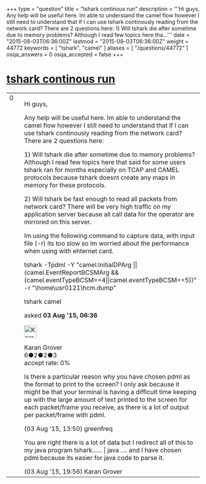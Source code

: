 +++
type = "question"
title = "tshark continous run"
description = '''Hi guys, Any help will be useful here. Im able to understand the camel flow however I still need to understand that If I can use tshark continously reading from the network card? There are 2 questions here: 1) Will tshark die after sometime due to memory problems? Although I read few topics here tha...'''
date = "2015-08-03T06:36:00Z"
lastmod = "2015-08-03T06:36:00Z"
weight = 44772
keywords = [ "tshark", "camel" ]
aliases = [ "/questions/44772" ]
osqa_answers = 0
osqa_accepted = false
+++

<div class="headNormal">

# [tshark continous run](/questions/44772/tshark-continous-run)

</div>

<div id="main-body">

<div id="askform">

<table id="question-table" style="width:100%;"><colgroup><col style="width: 50%" /><col style="width: 50%" /></colgroup><tbody><tr class="odd"><td style="width: 30px; vertical-align: top"><div class="vote-buttons"><div id="post-44772-score" class="post-score" title="current number of votes">0</div><div id="favorite-count" class="favorite-count"></div></div></td><td><div id="item-right"><div class="question-body"><p>Hi guys,</p><p>Any help will be useful here. Im able to understand the camel flow however I still need to understand that If I can use tshark continously reading from the network card? There are 2 questions here:</p><p>1) Will tshark die after sometime due to memory problems? Although I read few topics here that said for some users tshark ran for months especially on TCAP and CAMEL protocols because tshark doesnt create any maps in memory for these protocols.</p><p>2) Will tshark be fast enough to read all packets from network card? There will be very high traffic on my application server because all call data for the operator are mirrored on this server.</p><p>Im using the following command to capture data, with input file (-r) its too slow so Im worried about the performance when using with ehternet card.</p><p>tshark -Tpdml -Y "camel.InitialDPArg || (camel.EventReportBCSMArg &amp;&amp; (camel.eventTypeBCSM==4||camel.eventTypeBCSM==5))" -r "\home\usr0121\hcm.dump"</p></div><div id="question-tags" class="tags-container tags">tshark camel</div><div id="question-controls" class="post-controls"></div><div class="post-update-info-container"><div class="post-update-info post-update-info-user"><p>asked <strong>03 Aug '15, 06:36</strong></p><img src="https://secure.gravatar.com/avatar/80d70be65afb9b6b3bbeda33fb06e824?s=32&amp;d=identicon&amp;r=g" class="gravatar" width="32" height="32" alt="Karan%20Grover&#39;s gravatar image" /><p>Karan Grover<br />
<span class="score" title="6 reputation points">6</span><span title="2 badges"><span class="badge1">●</span><span class="badgecount">2</span></span><span title="2 badges"><span class="silver">●</span><span class="badgecount">2</span></span><span title="3 badges"><span class="bronze">●</span><span class="badgecount">3</span></span><br />
<span class="accept_rate" title="Rate of the user&#39;s accepted answers">accept rate:</span> <span title="Karan Grover has no accepted answers">0%</span></p></div></div><div id="comments-container-44772" class="comments-container"><span id="44804"></span><div id="comment-44804" class="comment"><div id="post-44804-score" class="comment-score"></div><div class="comment-text"><p>Is there a particular reason why you have chosen pdml as the format to print to the screen? I only ask because it might be that your terminal is having a difficult time keeping up with the large amount of text printed to the screen for each packet/frame you receive, as there is a lot of output per packet/frame with pdml.</p></div><div id="comment-44804-info" class="comment-info"><span class="comment-age">(03 Aug '15, 13:50)</span> greenfreq</div></div><span id="44807"></span><div id="comment-44807" class="comment"><div id="post-44807-score" class="comment-score"></div><div class="comment-text"><p>You are right there is a lot of data but I redirect all of this to my java program tshark...... | java .... and I have chosen pdml because its easier for java code to parse it.</p></div><div id="comment-44807-info" class="comment-info"><span class="comment-age">(03 Aug '15, 19:56)</span> Karan Grover</div></div></div><div id="comment-tools-44772" class="comment-tools"></div><div class="clear"></div><div id="comment-44772-form-container" class="comment-form-container"></div><div class="clear"></div></div></td></tr></tbody></table>

</div>

</div>


